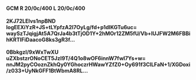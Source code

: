 #### GCM R 20/0c/400 L 20/0c/400
**2KJ72LElvs1npBND**<br/>**logEEXiYzR+JS+tLYpfzA2I7OyLg/fd+p1dlKGTu6uc=**<br/>**waySzTJqigjAt5A7QrJa4b3tTjOD1Y+2hMOr12ZM5fU/Vb+lUJFW2M6FBBihKRTIFiDaacoG8ks3gR3f...**<br/><br/>
**0BbkgzI/9xWxTwXU**<br/>**uZXbstzrONoCET5JzI9T/4Q1o8wOF6innW7fwl7Ys+w=**<br/>**nnJM2pyCOoznZkhQy0YGhoczrHWawYZfZ0+Oy691f3ClLFaN+1/XGDoxi/z033+UyNkGFF1BtWbmA8RL...**